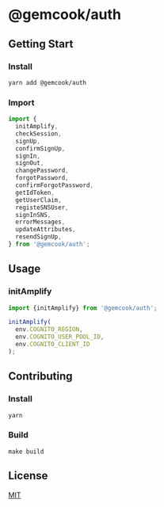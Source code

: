 # @gemcook/auth

## Getting Start

### Install

```Shell
yarn add @gemcook/auth
```

### Import

```JavaScript
import {
  initAmplify,
  checkSession,
  signUp,
  confirmSignUp,
  signIn,
  signOut,
  changePassword,
  forgotPassword,
  confirmForgotPassword,
  getIdToken,
  getUserClaim,
  registeSNSUser,
  signInSNS,
  errorMessages,
  updateAttributes,
  resendSignUp,
} from '@gemcook/auth';
```

## Usage

### initAmplify

```JavaScript
import {initAmplify} from '@gemcook/auth';

initAmplify(
  env.COGNITO_REGION,
  env.COGNITO_USER_POOL_ID,
  env.COGNITO_CLIENT_ID
);
```

## Contributing

### Install

```Shell
yarn
```

### Build

```Shell
make build
```

## License

[MIT](https://github.com/gemcook/auth/blob/master/LICENSE)
